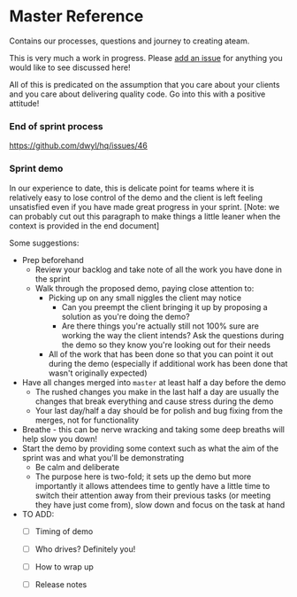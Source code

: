 # Master Reference

Contains our processes, questions and journey to creating ateam.

This is very much a work in progress. Please [add an issue](https://github.com/dwyl/ateam-master-reference/issues) for anything you would like to see discussed here!

All of this is predicated on the assumption that you care about your clients and you care about delivering quality code. Go into this with a positive attitude!

### End of sprint process
https://github.com/dwyl/hq/issues/46

### Sprint demo
In our experience to date, this is delicate point for teams where it is relatively easy to lose control of the demo and the client is left feeling unsatisfied even if you have made great progress in your sprint. [Note: we can probably cut out this paragraph to make things a little leaner when the context is provided in the end document]

Some suggestions:
+ Prep beforehand
  + Review your backlog and take note of all the work you have done in the sprint
  + Walk through the proposed demo, paying close attention to:
    + Picking up on any small niggles the client may notice
      + Can you preempt the client bringing it up by proposing a solution as you're doing the demo?
      + Are there things you're actually still not 100% sure are working the way the client intends? Ask the questions during the demo so they know you're looking out for their needs
    + All of the work that has been done so that you can point it out during the demo (especially if additional work has been done that wasn't originally expected) 
+ Have all changes merged into `master` at least half a day before the demo
  + The rushed changes you make in the last half a day are usually the changes that break everything and cause stress during the demo
  + Your last day/half a day should be for polish and bug fixing from the merges, not for functionality
+ Breathe - this can be nerve wracking and taking some deep breaths will help slow you down!
+ Start the demo by providing some context such as what the aim of the sprint was and what you'll be demonstrating
  + Be calm and deliberate
  + The purpose here is two-fold; it sets up the demo but more importantly it allows attendees time to gently have a little time to switch their attention away from their previous tasks (or meeting they have just come from), slow down and focus on the task at hand
+ TO ADD: 
  + [ ] Timing of demo
  + [ ] Who drives? Definitely you!
  + [ ] How to wrap up
  + [ ] Release notes


